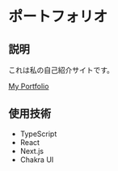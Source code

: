 # ポートフォリオ

## 説明

これは私の自己紹介サイトです。

[My Portfolio](https://portfolio-hot-beans24.vercel.app/)

## 使用技術

- TypeScript
- React
- Next.js
- Chakra UI
